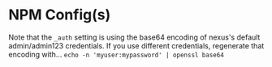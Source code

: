 # NPM Config(s)

Note that the `_auth` setting is using the base64 encoding of nexus's default admin/admin123 credentials. If you use different credentials, regenerate that encoding with...
`echo -n 'myuser:mypassword' | openssl base64`

